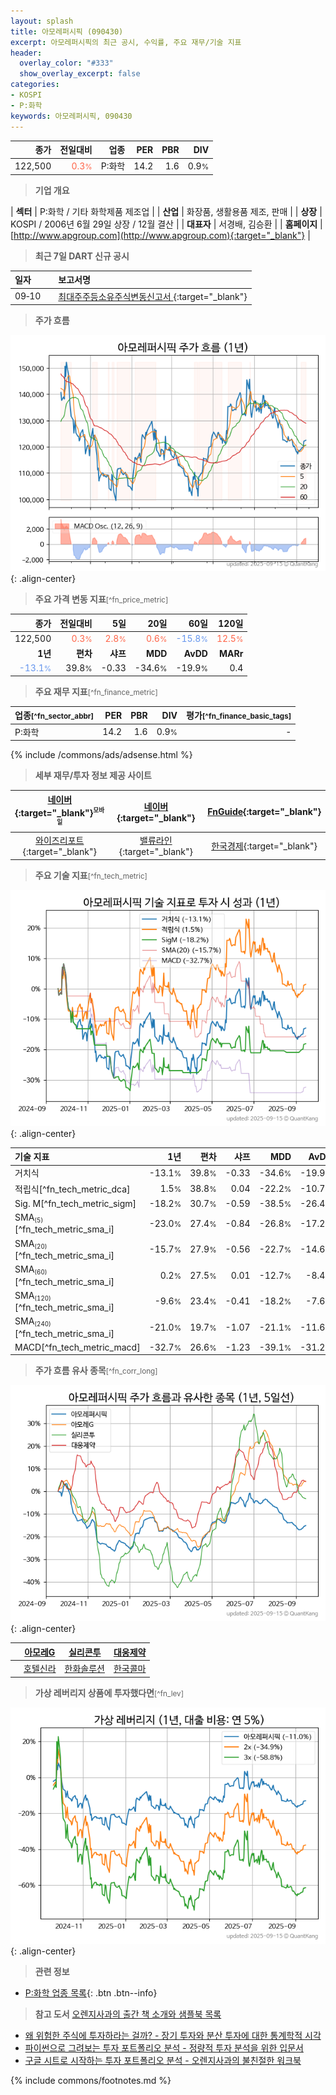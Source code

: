 ```yaml
---
layout: splash
title: 아모레퍼시픽 (090430)
excerpt: 아모레퍼시픽의 최근 공시, 수익률, 주요 재무/기술 지표
header:
  overlay_color: "#333"
  show_overlay_excerpt: false
categories:
- KOSPI
- P:화학
keywords: 아모레퍼시픽, 090430
---
```


| **종가** | **전일대비** | **업종** | **PER** | **PBR** | **DIV** |
| -------: | -----------: | -------: | ------: | ------: | ------: |
| 122,500 | <span style="color: tomato">0.3<small>%</small></span> | P:화학 | 14.2 | 1.6 | 0.9<small>%</small> |

<!-- more -->


> **기업 개요**<a id="company"></a>

| <span style="white-space:nowrap;">**섹터**</span> | P:화학 / 기타 화학제품 제조업 |
| <span style="white-space:nowrap;">**산업**</span> | 화장품, 생활용품 제조, 판매 |
| <span style="white-space:nowrap;">**상장**</span> | KOSPI / 2006년 6월 29일 상장 / 12월 결산 |
| <span style="white-space:nowrap;">**대표자**</span> | 서경배, 김승환 |
| <span style="white-space:nowrap;">**홈페이지**</span> | [http://www.apgroup.com](http://www.apgroup.com){:target="_blank"} |


> **최근 7일 DART 신규 공시**<a id="dart"></a>

| **일자** |      | **보고서명** |
| :------- | :--- | :----------- |
| 09&#x2011;10 | | [최대주주등소유주식변동신고서              ](https://dart.fss.or.kr/dsaf001/main.do?rcpNo=20250910800354){:target="_blank"} |


> **주가 흐름**<a id="price"></a>

![090430](/stock/images/090430.png){: .align-center}


> **주요 가격 변동 지표**<small>[^fn_price_metric]</small>

| **종가** | **전일대비** | **5일** | **20일** | **60일** | **120일** |
| -------: | -----------: | ------: | -------: | -------: | --------: |
| 122,500 | <span style="color: tomato">0.3<small>%</small></span> | <span style="color: tomato">2.8<small>%</small></span> | <span style="color: tomato">0.6<small>%</small></span> | <span style="color: cornflowerblue">-15.8<small>%</small></span> | <span style="color: tomato">12.5<small>%</small></span> |
| **1년** | **편차** | **샤프** | **MDD** | **AvDD** | **MARr** |
| <span style="color: cornflowerblue">-13.1<small>%</small></span> | 39.8<small>%</small> | -0.33 | -34.6<small>%</small> | -19.9<small>%</small> | 0.4 |


> **주요 재무 지표**<small>[^fn_finance_metric]</small>

| **업종**<small>[^fn_sector_abbr]</small> | **PER** | **PBR** | **DIV** | **평가**<small>[^fn_finance_basic_tags]</small> |
| :--------------------------------------- | ------: | ------: | ------: | ----------------------------------------------: |
| P:화학 | 14.2 | 1.6 | 0.9<small>%</small> | - |



{% include /commons/ads/adsense.html %}

> **세부 재무/투자 정보 제공 사이트**

| [네이버](https://m.stock.naver.com/domestic/stock/090430/finance/summary){:target="_blank"}<sup><small>모바일</small></sup> | [네이버](https://finance.naver.com/item/coinfo.naver?code=090430){:target="_blank"} | [FnGuide](https://comp.fnguide.com/SVO2/ASP/SVD_Invest.asp?gicode=A090430&MenuYn=Y){:target="_blank"} |
| :---: | :---: | :---: |
| [와이즈리포트](https://comp.wisereport.co.kr/company/c1040001.aspx?cmp_cd=090430){:target="_blank"} | [밸류라인](https://www.valueline.co.kr/finance/summary/090430){:target="_blank"} | [한국경제](https://markets.hankyung.com/stock/090430/financial-summary){:target="_blank"} |


> **주요 기술 지표**<small>[^fn_tech_metric]</small>


![090430](/stock/images/090430_tech.png){: .align-center}

| **기술 지표** | **1년** | **편차** | **샤프** | **MDD** | **AvDD** |
| :------------ | ------: | -----------: | -------: | ------: | -------: |
| 거치식 | -13.1<small>%</small> | 39.8<small>%</small> | -0.33 | -34.6<small>%</small> | -19.9<small>%</small> |
| 적립식[^fn_tech_metric_dca] | 1.5<small>%</small> | 38.8<small>%</small> | 0.04 | -22.2<small>%</small> | -10.7<small>%</small> |
| Sig. M[^fn_tech_metric_sigm] | -18.2<small>%</small> | 30.7<small>%</small> | -0.59 | -38.5<small>%</small> | -26.4<small>%</small> |
| SMA<small><sub>(5)</sub></small>[^fn_tech_metric_sma_i] | -23.0<small>%</small> | 27.4<small>%</small> | -0.84 | -26.8<small>%</small> | -17.2<small>%</small> |
| SMA<small><sub>(20)</sub></small>[^fn_tech_metric_sma_i] | -15.7<small>%</small> | 27.9<small>%</small> | -0.56 | -22.7<small>%</small> | -14.6<small>%</small> |
| SMA<small><sub>(60)</sub></small>[^fn_tech_metric_sma_i] | 0.2<small>%</small> | 27.5<small>%</small> | 0.01 | -12.7<small>%</small> | -8.4<small>%</small> |
| SMA<small><sub>(120)</sub></small>[^fn_tech_metric_sma_i] | -9.6<small>%</small> | 23.4<small>%</small> | -0.41 | -18.2<small>%</small> | -7.6<small>%</small> |
| SMA<small><sub>(240)</sub></small>[^fn_tech_metric_sma_i] | -21.0<small>%</small> | 19.7<small>%</small> | -1.07 | -21.1<small>%</small> | -11.6<small>%</small> |
| MACD[^fn_tech_metric_macd] | -32.7<small>%</small> | 26.6<small>%</small> | -1.23 | -39.1<small>%</small> | -31.2<small>%</small> |


> **주가 흐름 유사 종목**<a id="corr"></a><small>[^fn_corr_long]</small>

![090430](/stock/images/090430_corr.png){: .align-center}

|       | [아모레G](/002790/) | [실리콘투](/257720/) | [대웅제약](/069620/) |
| :---: | :------------------------------------: | :------------------------------------: | :------------------------------------: |
|       | [호텔신라](/008770/) | [한화솔루션](/009830/) | [한국콜마](/161890/) |


> **가상 레버리지 상품에 투자했다면**<a id="2x"></a><small>[^fn_lev]</small>

![090430](/stock/images/090430_2x.png){: .align-center}


> **관련 정보**

- [P:화학 업종 목록](/stats/sector/kospi_업종_화학_종목/){: .btn .btn--info}

> **참고 도서** [오렌지사과의 출간 책 소개와 샘플북 목록](https://kongdori.tistory.com/691)

- [왜 위험한 주식에 투자하라는 걸까? - 장기 투자와 분산 투자에 대한 통계학적 시각](https://kongdori.tistory.com/421)
- [파이썬으로 그려보는 투자 포트폴리오 분석  - 정량적 투자 분석을 위한 입문서](https://kongdori.tistory.com/643)
- [구글 시트로 시작하는 투자 포트폴리오 분석 - 오렌지사과의 불친절한 워크북](https://kongdori.tistory.com/449)


{% include commons/footnotes.md %}